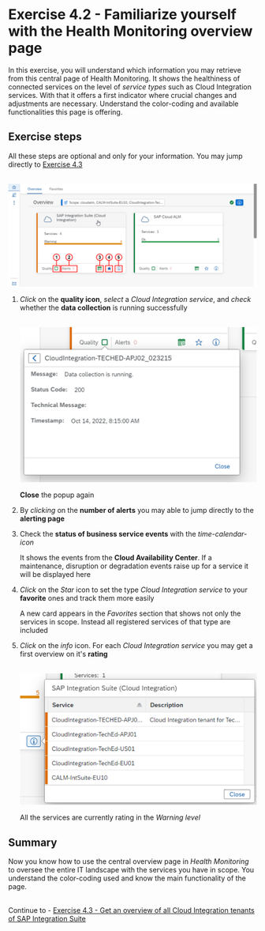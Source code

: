 # Exercise 4.2 - Familiarize yourself with the Health Monitoring overview page

In this exercise, you will understand which information you may retrieve from this central page of Health Monitoring. It shows the healthiness of connected services on the level of *service types* such as Cloud Integration services. With that it offers a first indicator where crucial changes and adjustments are necessary. Understand the color-coding and available functionalities this page is offering.


## Exercise steps

All these steps are optional and only for your information. You may jump directly to [Exercise 4.3](/exercises/ex4/ex43/)

<br>![](/exercises/ex4/images/HMOverviewpageDetails.png)

1. *Click* on the **quality icon**, *select* a *Cloud Integration service*, and *check* whether the **data collection** is running successfully

   <br>![](/exercises/ex4/images/HMDataQuality.png)
   
   **Close** the popup again

2. By *clicking* on the **number of alerts** you may able to jump directly to the **alerting page**

3. Check the **status of business service events** with the *time-calendar-icon*

    It shows the events from the **Cloud Availability Center**. If a maintenance, disruption or degradation events raise up for a service it will be displayed here

4. *Click* on the *Star* icon to set the type *Cloud Integration service* to your **favorite** ones and track them more easily

    A new card appears in the *Favorites* section that shows not only the services in scope. Instead all registered services of that type are included

5. *Click* on the *info* icon. For each *Cloud Integration service* you may get a first overview on it's **rating**

   <br>![](/exercises/ex4/images/HMOverviewCIRating.png)
   
   All the services are currently rating in the *Warning level*

## Summary

Now you know how to use the central overview page in *Health Monitoring* to oversee the entire IT landscape with the services you have in scope. You understand the color-coding used and know the main functionality of the page.

<br>Continue to - [Exercise 4.3 - Get an overview of all Cloud Integration tenants of SAP Integration Suite](/exercises/ex4/ex43/)
